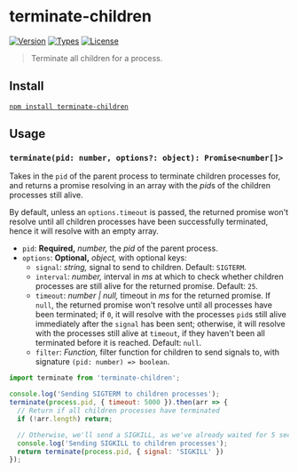 # terminate-children

[![Version](https://img.shields.io/npm/v/terminate-children.svg)](https://www.npmjs.com/package/terminate-children)
[![Types](https://img.shields.io/npm/types/terminate-children.svg)](https://www.npmjs.com/package/terminate-children)
[![License](https://img.shields.io/github/license/rafamel/terminate-children.svg)](https://github.com/rafamel/terminate-children/blob/master/LICENSE)

> Terminate all children for a process.

## Install

[`npm install terminate-children`](https://www.npmjs.com/package/terminate-children)

## Usage

### `terminate(pid: number, options?: object): Promise<number[]>`

Takes in the `pid` of the parent process to terminate children processes for, and returns a promise resolving in an array with the *pid*s of the children processes still alive.

By default, unless an `options.timeout` is passed, the returned promise won't resolve until all children processes have been successfully terminated, hence it will resolve with an empty array.

* `pid`: **Required,** *number,* the *pid* of the parent process.
* `options`: **Optional,** *object,* with optional keys:
  * `signal`: *string,* signal to send to children. Default: `SIGTERM`.
  * `interval`: *number,* interval in *ms* at which to check whether children processes are still alive for the returned promise. Default: `25`.
  * `timeout`: *number | null,* timeout in *ms* for the returned promise. If `null`, the returned promise won't resolve until all processes have been terminated; if `0`, it will resolve with the processes `pid`s still alive immediately after the `signal` has been sent; otherwise, it will resolve with the processes still alive at `timeout`, if they haven't been all terminated before it is reached. Default: `null`.
  * `filter`: *Function,* filter function for children to send signals to, with signature `(pid: number) => boolean`.

```javascript
import terminate from 'terminate-children';

console.log('Sending SIGTERM to children processes');
terminate(process.pid, { timeout: 5000 }).then(arr => {
  // Return if all children processes have terminated
  if (!arr.length) return;

  // Otherwise, we'll send a SIGKILL, as we've already waited for 5 seconds
  console.log('Sending SIGKILL to children processes');
  return terminate(process.pid, { signal: 'SIGKILL' })
});
```
